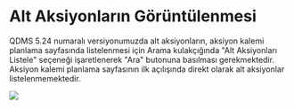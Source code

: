 # Alt Aksiyonların Görüntülenmesi

QDMS 5.24 numaralı versiyonumuzda alt aksiyonların, aksiyon kalemi planlama sayfasında listelenmesi için Arama kulakçığında "Alt Aksiyonları Listele" seçeneği işaretlenerek "Ara" butonuna basılması gerekmektedir. Aksiyon kalemi planlama sayfasının ilk açılışında direkt olarak alt aksiyonlar listelenmemektedir. 

![](https://docsbimser.blob.core.windows.net/imagecontainer/alt%20aksiyon-e980f4b5-ecd8-45ff-81dc-50d3c3723324.png)

